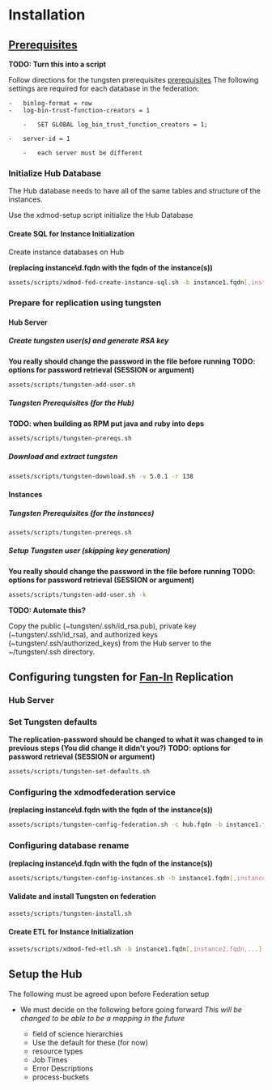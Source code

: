 # Installation

## [Prerequisites][trprereqs]

**TODO: Turn this into a script**

Follow directions for the tungsten prerequisites [prerequisites][trprereqs] The following settings are required for each database in the federation:

```text
-   binlog-format = row
-   log-bin-trust-function-creators = 1

    -   SET GLOBAL log_bin_trust_function_creators = 1;

-   server-id = 1

    -   each server must be different
```

### Initialize Hub Database

The Hub database needs to have all of the same tables and structure of the instances.

Use the xdmod-setup script initialize the Hub Database

#### Create SQL for Instance Initialization

Create instance databases on Hub

**(replacing instance\d.fqdn with the fqdn of the instance(s))**

```bash
assets/scripts/xdmod-fed-create-instance-sql.sh -b instance1.fqdn[,instance2.fqdn,...]
```

### Prepare for replication using tungsten

#### Hub Server

##### Create tungsten user(s) and generate RSA key

**You really should change the password in the file before running** **TODO: options for password retrieval (SESSION or argument)**

```bash
assets/scripts/tungsten-add-user.sh
```

##### Tungsten Prerequisites (for the Hub)

**TODO: when building as RPM put java and ruby into deps**

```bash
assets/scripts/tungsten-prereqs.sh
```

##### Download and extract tungsten

```bash
assets/scripts/tungsten-download.sh -v 5.0.1 -r 138
```

#### Instances

##### Tungsten Prerequisites (for the instances)

```bash
assets/scripts/tungsten-prereqs.sh
```

##### Setup Tungsten user (skipping key generation)

**You really should change the password in the file before running** **TODO: options for password retrieval (SESSION or argument)**

```bash
assets/scripts/tungsten-add-user.sh -k
```

**TODO: Automate this?**

Copy the public (~tungsten/.ssh/id_rsa.pub), private key (~tungsten/.ssh/id_rsa), and authorized keys (~tungsten/.ssh/authorized_keys) from the Hub server to the ~/tungsten/.ssh directory.

## Configuring tungsten for [Fan-In][trfanin] Replication

### Hub Server

### Set Tungsten defaults

**The replication-password should be changed to what it was changed to in previous steps (You did change it didn't you?)** **TODO: options for password retrieval (SESSION or argument)**

```bash
assets/scripts/tungsten-set-defaults.sh
```

### Configuring the xdmodfederation service

**(replacing instance\d.fqdn with the fqdn of the instance(s))**

```bash
assets/scripts/tungsten-config-federation.sh -c hub.fqdn -b instance1.fqdn[,instance2.fqdn,...]
```

### Configuring database rename

**(replacing instance\d.fqdn with the fqdn of the instance(s))**

```bash
assets/scripts/tungsten-config-instances.sh -b instance1.fqdn[,instance2.fqdn,...]
```

#### Validate and install Tungsten on federation

```bash
assets/scripts/tungsten-install.sh
```

#### Create ETL for Instance Initialization

```bash
assets/scripts/xdmod-fed-etl.sh -b instance1.fqdn[,instance2.fqdn,...] -e ./configuration/etl/ -d ./configuration/etl/
```

## Setup the Hub
The following must be agreed upon before Federation setup
-   We must decide on the following before going forward *This will be changed to be able to be a mapping in the future*

    -   field of science hierarchies
    -   Use the default for these (for now)
    -   resource types
    -   Job Times
    -   Error Descriptions
    -   process-buckets

[trfanin]: http://docs.continuent.com/tungsten-replicator-5.0/deployment-fanin.html
[trprereqs]: http://docs.continuent.com/tungsten-replicator-5.0/prerequisite.html
